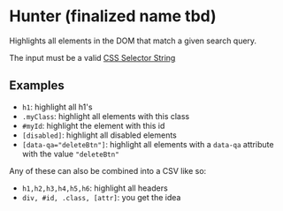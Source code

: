 # Hunter (finalized name tbd)

Highlights all elements in the DOM that match a given search query.

The input must be a valid [CSS Selector String](https://developer.mozilla.org/en-US/docs/Web/CSS/CSS_Selectors)

## Examples

* `h1`: highlight all h1's
* `.myClass`: highlight all elements with this class
* `#myId`: highlight the element with this id
* `[disabled]`: highlight all disabled elements
* `[data-qa="deleteBtn"]`: highlight all elements with a `data-qa` attribute with the value `"deleteBtn"`

Any of these can also be combined into a CSV like so:

* `h1,h2,h3,h4,h5,h6`: highlight all headers
* `div, #id, .class, [attr]`: you get the idea

